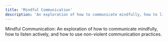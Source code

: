 ```yaml
---
title: 'Mindful Communication'
description: 'An exploration of how to communicate mindfully, how to listen actively, and how to use non-violent communication practices.'
---
```




Mindful Communication: An exploration of how to communicate mindfully, how to listen actively, and how to use non-violent communication practices.
